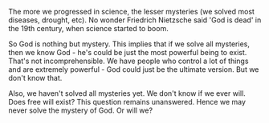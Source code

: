 

The more we progressed in science, the lesser mysteries (we solved most diseases, drought, etc).
No wonder Friedrich Nietzsche said 'God is dead' in the 19th century, when science started to boom. 

So God is nothing but mystery. This implies that if we solve all mysteries, then we know God - he's could be just 
the most powerful being to exist. That's not incomprehensible. We have people who control a lot of things and are 
extremely powerful - God could just be the ultimate version. But we don't know that.

Also, we haven't solved all mysteries yet. We don't know if we ever will. Does free will exist? This question remains unanswered.
Hence we may never solve the mystery of God. Or will we?
